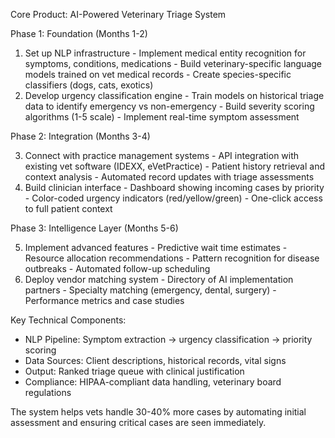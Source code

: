 Core Product: AI-Powered Veterinary Triage System

  Phase 1: Foundation (Months 1-2)

  1. Set up NLP infrastructure
    - Implement medical entity recognition for symptoms, conditions, medications
    - Build veterinary-specific language models trained on vet medical records
    - Create species-specific classifiers (dogs, cats, exotics)
  2. Develop urgency classification engine
    - Train models on historical triage data to identify emergency vs non-emergency
    - Build severity scoring algorithms (1-5 scale)
    - Implement real-time symptom assessment

  Phase 2: Integration (Months 3-4)

  3. Connect with practice management systems
    - API integration with existing vet software (IDEXX, eVetPractice)
    - Patient history retrieval and context analysis
    - Automated record updates with triage assessments
  4. Build clinician interface
    - Dashboard showing incoming cases by priority
    - Color-coded urgency indicators (red/yellow/green)
    - One-click access to full patient context

  Phase 3: Intelligence Layer (Months 5-6)

  5. Implement advanced features
    - Predictive wait time estimates
    - Resource allocation recommendations
    - Pattern recognition for disease outbreaks
    - Automated follow-up scheduling
  6. Deploy vendor matching system
    - Directory of AI implementation partners
    - Specialty matching (emergency, dental, surgery)
    - Performance metrics and case studies

  Key Technical Components:

  - NLP Pipeline: Symptom extraction → urgency classification → priority scoring
  - Data Sources: Client descriptions, historical records, vital signs
  - Output: Ranked triage queue with clinical justification
  - Compliance: HIPAA-compliant data handling, veterinary board regulations

  The system helps vets handle 30-40% more cases by automating initial assessment and ensuring critical cases are seen immediately.